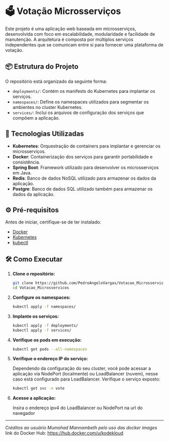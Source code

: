 
# 🗳️ Votação Microsserviços

Este projeto é uma aplicação web baseada em microsserviços, desenvolvida com foco em escalabilidade, modularidade e facilidade de manutenção. A arquitetura é composta por múltiplos serviços independentes que se comunicam entre si para fornecer uma plataforma de votação.

## 📦 Estrutura do Projeto

O repositório está organizado da seguinte forma:

- `deployments/`: Contém os manifests do Kubernetes para implantar os serviços.
- `namespaces/`: Define os namespaces utilizados para segmentar os ambientes no cluster Kubernetes.
- `services/`: Inclui os arquivos de configuração dos serviços que compõem a aplicação.

## 🚀 Tecnologias Utilizadas

- **Kubernetes**: Orquestração de containers para implantar e gerenciar os microsserviços.
- **Docker**: Containerização dos serviços para garantir portabilidade e consistência.
- **Spring Boot**: Framework utilizado para desenvolver os microsserviços em Java.
- **Redis**: Banco de dados NoSQL utilizado para armazenar os dados da aplicação.
- **Postgre**: Banco de dados SQL utilizado também para armazenar os dados da aplicação.

## ⚙️ Pré-requisitos

Antes de iniciar, certifique-se de ter instalado:

- [Docker](https://www.docker.com/)
- [Kubernetes](https://kubernetes.io/)
- [kubectl](https://kubernetes.io/docs/tasks/tools/)

## 🛠️ Como Executar

1. **Clone o repositório:**

   ```bash
   git clone https://github.com/PedroAngeloVargas/Votacao_Microsservicos.git
   cd Votacao_Microsservicos
   ```

2. **Configure os namespaces:**

   ```bash
   kubectl apply -f namespaces/
   ```

3. **Implante os serviços:**

   ```bash
   kubectl apply -f deployments/
   kubectl apply -f services/
   ```

4. **Verifique os pods em execução:**

   ```bash
   kubectl get pods --all-namespaces
   ```

5. **Verifique o endereço IP do serviço:**

   Dependendo da configuração do seu cluster, você pode acessar a aplicação via NodePort (localmente) ou LoadBalancer (nuvem), nesse caso está configurado para LoadBalancer. Verifique o serviço exposto:

   ```bash
   kubectl get svc -n vote
   ```

6. **Acesse a aplicação:**

   Insira o endereço ipv4 do LoadBalancer ou NodePort na url do navegador
---

*Créditos ao usuário Mumshad Mannambeth pelo uso das docker images*
link do Docker Hub: https://hub.docker.com/u/kodekloud
